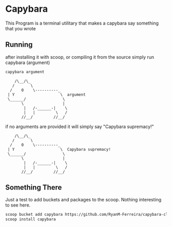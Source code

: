 # Capybara
This Program is a terminal utilitary that makes a capybara say something that you wrote

## Running
after installing it with scoop, or compiling it from the source simply run capybara (argument)
```bash
capybara argument
```
```
    /\__/\_
   /       \
  /    0    \----------_
 | Y                    \  argument
 \______/                \
       \                 |
        |   /-______-|    \
        |   |         \   /
       //__/         //__/

```
if no arguments are provided it will simply say "Capybara supremacy!"
```
    /\__/\_
   /       \
  /    0    \----------_
 | Y                    \  Capybara supremacy!
 \______/                \
       \                 |
        |   /-______-|    \
        |   |         \   /
       //__/         //__/

```

## Something There
Just a test to add buckets and packages to the scoop. Nothing interesting to see here.

```bash
scoop bucket add capybara https://github.com/RyanM-Ferreira/capybara-cli bucket
scoop install capybara
```
